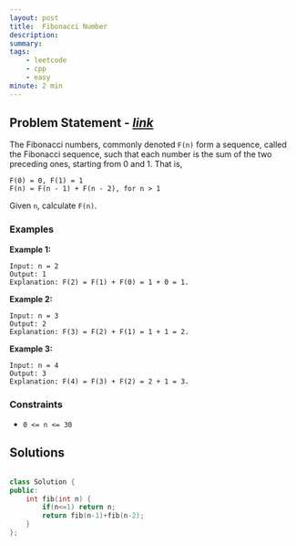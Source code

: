 ```yaml
---
layout: post
title:  Fibonacci Number
description: 
summary: 
tags:
    - leetcode
    - cpp
    - easy
minute: 2 min
---
```


## Problem Statement - [*link*](https://leetcode.com/problems/fibonacci-number/)
The Fibonacci numbers, commonly denoted `F(n)` form a sequence, called the Fibonacci sequence, such that each number is the sum of the two preceding ones, starting from 0 and 1. That is,

```
F(0) = 0, F(1) = 1
F(n) = F(n - 1) + F(n - 2), for n > 1
```
Given `n`, calculate `F(n)`.
 
### Examples   
**Example 1:**  
```
Input: n = 2
Output: 1
Explanation: F(2) = F(1) + F(0) = 1 + 0 = 1.
```

**Example 2:**  
```
Input: n = 3
Output: 2
Explanation: F(3) = F(2) + F(1) = 1 + 1 = 2.
```

**Example 3:**  
```
Input: n = 4
Output: 3
Explanation: F(4) = F(3) + F(2) = 2 + 1 = 3.
```

### Constraints
+ `0 <= n <= 30`

## Solutions

```cpp

class Solution {
public:
    int fib(int n) {
        if(n<=1) return n;
        return fib(n-1)+fib(n-2);
    }
};

```

